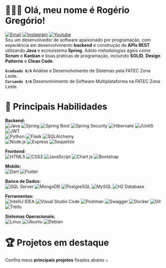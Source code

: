 # 👨🏻‍💻 Olá, meu nome é Rogério Gregório!  
[![Email](https://img.shields.io/badge/bernardo.rogerio93@gmail.com-000000?style=flat&logo=gmail&logoColor=D14836)](mailto:bernardo.rogerio93@gmail.com) [![Instagram](https://img.shields.io/badge/@rogeriogregorio__-000000?style=flat&logo=instagram&logoColor=FF6384)](https://www.instagram.com/rogeriogregorio_/) [![Youtube](https://img.shields.io/badge/@rogeriogregorio93-000000?style=flat&logo=youtube&logoColor=D14836)](https://www.youtube.com/@rogeriogregorio93)  
Sou um desenvolvedor de software apaixonado por programação, com experiência em desenvolvimento **backend** e construção de **APIs REST** utilizando **Java** e ecossistema **Spring**. Adoto metodologias ágeis como **Scrum** e **Kanban** e boas práticas de programação, incluindo **SOLID**, **Design Patterns** e **Clean Code**.

**`Graduado 6/6`** Análise e Desenvolvimento de Sistemas pela FATEC Zona Leste.  
**`Cursando 3/6`** Desenvolvimento de Software Multiplataforma na FATEC Zona Leste.

# 🚀 Principais Habilidades

**Backend:**   
![Java](https://img.shields.io/badge/Java-000000?style=flat&logo=coffeescript&logoColor=D2B48C) ![Spring](https://img.shields.io/badge/Spring-000000?style=flat&logo=spring&logoColor=6DB33F) ![Spring Boot](https://img.shields.io/badge/Spring%20Boot-000000?style=flat&logo=springboot&logoColor=6DB33F) ![Spring Security](https://img.shields.io/badge/Spring%20Security-000000?style=flat&logo=springsecurity&logoColor=6DB33F) ![Hibernate](https://img.shields.io/badge/Hibernate-000000?style=flat&logo=Hibernate&logoColor=59666C) ![JUnit5](https://img.shields.io/badge/Junit5-000000?style=flat&logo=junit5&logoColor=25A162) ![JWT](https://img.shields.io/badge/JWT-000000?style=flat&logo=JSON%20web%20tokens&logoColor=00B7EB)   
![Python](https://img.shields.io/badge/Python-000000?style=flat&logo=python&logoColor=3776AB) ![Flask](https://img.shields.io/badge/Flask-000000?style=flat&logo=flask&logoColor=white) ![SQLAlchemy](https://img.shields.io/badge/SQLAlchemy-000000?style=flat&logo=sqlalchemy&logoColor=red)  
![Node.js](https://img.shields.io/badge/Node.js-000000?style=flat&logo=node.js&logoColor=339933) ![Express](https://img.shields.io/badge/Express-000000?style=flat&logo=express&logoColor=white) ![Sequelize](https://img.shields.io/badge/Sequelize-000000?style=flat&logo=sequelize&logoColor=52B0E7)
   
**Frontend:**   
![HTML5](https://img.shields.io/badge/HTML5-000000?style=flat&logo=html5&logoColor=E34F26) ![CSS3](https://img.shields.io/badge/CSS3-000000?style=flat&logo=css3&logoColor=1572B6) ![JavaScript](https://img.shields.io/badge/JavaScript-000000?style=flat&logo=javascript&logoColor=F7DF1E) ![Chart js](https://img.shields.io/badge/Chart%20js-000000?style=flat&logo=chartdotjs&logoColor=FF6384) ![Bootstrap](https://img.shields.io/badge/Bootstrap-000000?style=flat&logo=bootstrap&logoColor=563D7C)  

**Mobile:**   
![Dart](https://img.shields.io/badge/Dart-000000?style=flat&logo=dart&logoColor=0175C2) ![Flutter](https://img.shields.io/badge/Flutter-000000?style=flat&logo=flutter&logoColor=02569B)    

**Banco de Dados:**   
![SQL Server](https://img.shields.io/badge/SQL%20Server-000000?style=flat&logo=adminer&logoColor=29a2ff) ![MongoDB](https://img.shields.io/badge/MongoDB-000000?style=flat&logo=mongodb&logoColor=4EA94B) ![PostgreSQL](https://img.shields.io/badge/PostgreSQL-000000?style=flat&logo=postgresql&logoColor=4169E1) ![MySQL](https://img.shields.io/badge/MySQL-000000?style=flat&logo=mysql&logoColor=4479A1)  ![H2 Database](https://img.shields.io/badge/H2%20Database-000000?style=flat&logo=sqlite&logoColor=00c292)  

**Ferramentas:**   
![IntelliJ IDEA](https://img.shields.io/badge/IntelliJ_IDEA-000000?style=flat&logo=intellij-idea&logoColor=white) ![Visual Studio Code](https://img.shields.io/badge/VS%20Code-000000?style=flat&logo=htmx&logoColor=007ACC) ![Postman](https://img.shields.io/badge/Postman-000000?style=flat&logo=Postman&logoColor=FF6C37) ![Swagger](https://img.shields.io/badge/Swagger-000000?style=flat&logo=Swagger&logoColor=85EA2D) ![Docker](https://img.shields.io/badge/Docker-000000?style=flat&logo=docker&logoColor=2496ED) ![Git](https://img.shields.io/badge/Git-000000?style=flat&logo=git&logoColor=F05032) ![Trello](https://img.shields.io/badge/Trello-000000?style=flat&logo=trello&logoColor=0052CC)  

**Sistemas Operacionais:**   
![Linux](https://img.shields.io/badge/Linux-000000?style=flat&logo=linux&logoColor=FCC624) ![Ubuntu](https://img.shields.io/badge/Ubuntu-000000?style=flat&logo=ubuntu&logoColor=E95420) ![Debian](https://img.shields.io/badge/Debian-000000?style=flat&logo=debian&logoColor=A80030) 

# 🏆 Projetos em destaque
Confira meus **principais projetos** fixados abaixo ⤵️  

